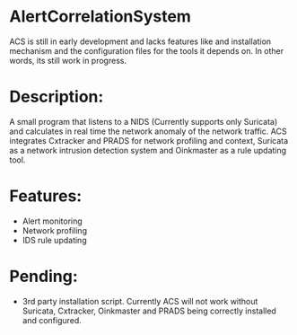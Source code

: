 # AlertCorrelationSystem

ACS is still in early development and lacks features like and installation mechanism and the configuration files for the tools it depends on. In other words, its still work in progress.

# Description:

A small program that listens to a NIDS (Currently supports only Suricata) and calculates in real time the network anomaly of the network traffic. ACS integrates Cxtracker and PRADS for network profiling and context, Suricata as a network intrusion detection system and Oinkmaster as a rule updating tool.

# Features:

 - Alert monitoring
 - Network profiling
 - IDS rule updating
 
# Pending:

 - 3rd party installation script. Currently ACS will not work without Suricata, Cxtracker, Oinkmaster and PRADS being correctly installed and configured.